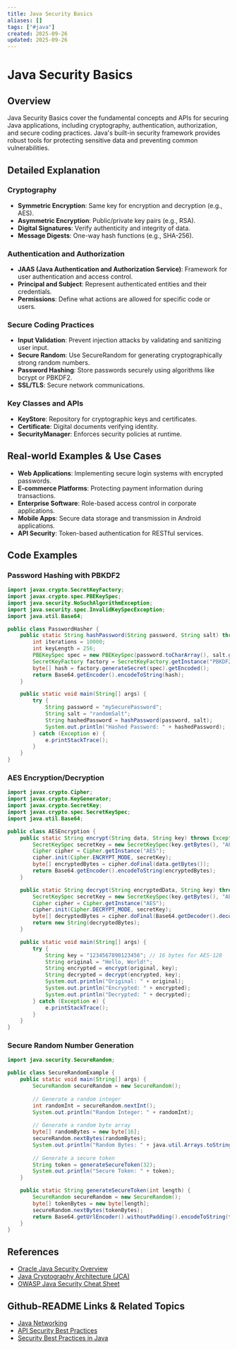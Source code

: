 ```yaml
---
title: Java Security Basics
aliases: []
tags: ["#java"]
created: 2025-09-26
updated: 2025-09-26
---
```


# Java Security Basics

## Overview

Java Security Basics cover the fundamental concepts and APIs for securing Java applications, including cryptography, authentication, authorization, and secure coding practices. Java's built-in security framework provides robust tools for protecting sensitive data and preventing common vulnerabilities.

## Detailed Explanation

### Cryptography

- **Symmetric Encryption**: Same key for encryption and decryption (e.g., AES).
- **Asymmetric Encryption**: Public/private key pairs (e.g., RSA).
- **Digital Signatures**: Verify authenticity and integrity of data.
- **Message Digests**: One-way hash functions (e.g., SHA-256).

### Authentication and Authorization

- **JAAS (Java Authentication and Authorization Service)**: Framework for user authentication and access control.
- **Principal and Subject**: Represent authenticated entities and their credentials.
- **Permissions**: Define what actions are allowed for specific code or users.

### Secure Coding Practices

- **Input Validation**: Prevent injection attacks by validating and sanitizing user input.
- **Secure Random**: Use SecureRandom for generating cryptographically strong random numbers.
- **Password Hashing**: Store passwords securely using algorithms like bcrypt or PBKDF2.
- **SSL/TLS**: Secure network communications.

### Key Classes and APIs

- **KeyStore**: Repository for cryptographic keys and certificates.
- **Certificate**: Digital documents verifying identity.
- **SecurityManager**: Enforces security policies at runtime.

## Real-world Examples & Use Cases

- **Web Applications**: Implementing secure login systems with encrypted passwords.
- **E-commerce Platforms**: Protecting payment information during transactions.
- **Enterprise Software**: Role-based access control in corporate applications.
- **Mobile Apps**: Secure data storage and transmission in Android applications.
- **API Security**: Token-based authentication for RESTful services.

## Code Examples

### Password Hashing with PBKDF2

```java
import javax.crypto.SecretKeyFactory;
import javax.crypto.spec.PBEKeySpec;
import java.security.NoSuchAlgorithmException;
import java.security.spec.InvalidKeySpecException;
import java.util.Base64;

public class PasswordHasher {
    public static String hashPassword(String password, String salt) throws NoSuchAlgorithmException, InvalidKeySpecException {
        int iterations = 10000;
        int keyLength = 256;
        PBEKeySpec spec = new PBEKeySpec(password.toCharArray(), salt.getBytes(), iterations, keyLength);
        SecretKeyFactory factory = SecretKeyFactory.getInstance("PBKDF2WithHmacSHA256");
        byte[] hash = factory.generateSecret(spec).getEncoded();
        return Base64.getEncoder().encodeToString(hash);
    }

    public static void main(String[] args) {
        try {
            String password = "mySecurePassword";
            String salt = "randomSalt";
            String hashedPassword = hashPassword(password, salt);
            System.out.println("Hashed Password: " + hashedPassword);
        } catch (Exception e) {
            e.printStackTrace();
        }
    }
}
```

### AES Encryption/Decryption

```java
import javax.crypto.Cipher;
import javax.crypto.KeyGenerator;
import javax.crypto.SecretKey;
import javax.crypto.spec.SecretKeySpec;
import java.util.Base64;

public class AESEncryption {
    public static String encrypt(String data, String key) throws Exception {
        SecretKeySpec secretKey = new SecretKeySpec(key.getBytes(), "AES");
        Cipher cipher = Cipher.getInstance("AES");
        cipher.init(Cipher.ENCRYPT_MODE, secretKey);
        byte[] encryptedBytes = cipher.doFinal(data.getBytes());
        return Base64.getEncoder().encodeToString(encryptedBytes);
    }

    public static String decrypt(String encryptedData, String key) throws Exception {
        SecretKeySpec secretKey = new SecretKeySpec(key.getBytes(), "AES");
        Cipher cipher = Cipher.getInstance("AES");
        cipher.init(Cipher.DECRYPT_MODE, secretKey);
        byte[] decryptedBytes = cipher.doFinal(Base64.getDecoder().decode(encryptedData));
        return new String(decryptedBytes);
    }

    public static void main(String[] args) {
        try {
            String key = "1234567890123456"; // 16 bytes for AES-128
            String original = "Hello, World!";
            String encrypted = encrypt(original, key);
            String decrypted = decrypt(encrypted, key);
            System.out.println("Original: " + original);
            System.out.println("Encrypted: " + encrypted);
            System.out.println("Decrypted: " + decrypted);
        } catch (Exception e) {
            e.printStackTrace();
        }
    }
}
```

### Secure Random Number Generation

```java
import java.security.SecureRandom;

public class SecureRandomExample {
    public static void main(String[] args) {
        SecureRandom secureRandom = new SecureRandom();
        
        // Generate a random integer
        int randomInt = secureRandom.nextInt();
        System.out.println("Random Integer: " + randomInt);
        
        // Generate a random byte array
        byte[] randomBytes = new byte[16];
        secureRandom.nextBytes(randomBytes);
        System.out.println("Random Bytes: " + java.util.Arrays.toString(randomBytes));
        
        // Generate a secure token
        String token = generateSecureToken(32);
        System.out.println("Secure Token: " + token);
    }

    public static String generateSecureToken(int length) {
        SecureRandom secureRandom = new SecureRandom();
        byte[] tokenBytes = new byte[length];
        secureRandom.nextBytes(tokenBytes);
        return Base64.getUrlEncoder().withoutPadding().encodeToString(tokenBytes);
    }
}
```

## References

- [Oracle Java Security Overview](https://docs.oracle.com/javase/8/docs/technotes/guides/security/)
- [Java Cryptography Architecture (JCA)](https://docs.oracle.com/javase/8/docs/technotes/guides/security/crypto/CryptoSpec.html)
- [OWASP Java Security Cheat Sheet](https://cheatsheetseries.owasp.org/cheatsheets/Java_Security_Cheat_Sheet.html)

## Github-README Links & Related Topics

- [Java Networking](java-networking/README.md)
- [API Security Best Practices](api-security-best-practices/README.md)
- [Security Best Practices in Java](security-best-practices-in-java/README.md)